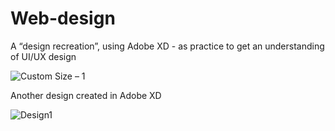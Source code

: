 # Web-design

A “design recreation”, using Adobe XD - as practice to get an understanding of UI/UX design

![Custom Size – 1](https://user-images.githubusercontent.com/74065235/110363814-96f55700-801d-11eb-9b29-6122e3ce9405.jpg)


Another design created in Adobe XD

![Design1](https://user-images.githubusercontent.com/74065235/110364424-51855980-801e-11eb-8ff2-b7a8a4279f1a.jpg)
